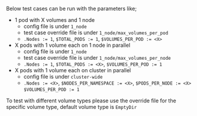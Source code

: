 Below test cases can be run with the parameters like;

- 1 pod with X volumes and 1 node
    - config file is under `1_node`
    - test case override file is under `1_node/max_volumes_per_pod`
    - `.Nodes := 1`, `$TOTAL_PODS := 1`, `$VOLUMES_PER_POD := <X>`
- X pods with 1 volume each on 1 node in parallel
    - config file is under `1_node`
    - test case override file is under `1_node/max_volumes_per_node`
    - `.Nodes := 1`, `$TOTAL_PODS := <X>`, `$VOLUMES_PER_POD := 1`
- X pods with 1 volume each on cluster in parallel
    - config file is under `cluster-wide`
    - `.Nodes := <X>`, `$NODES_PER_NAMESPACE := <X>`, `$PODS_PER_NODE := <X>` `$VOLUMES_PER_POD := 1`

To test with different volume types please use the override file for the specific volume type, default volume type is `EmptyDir`
